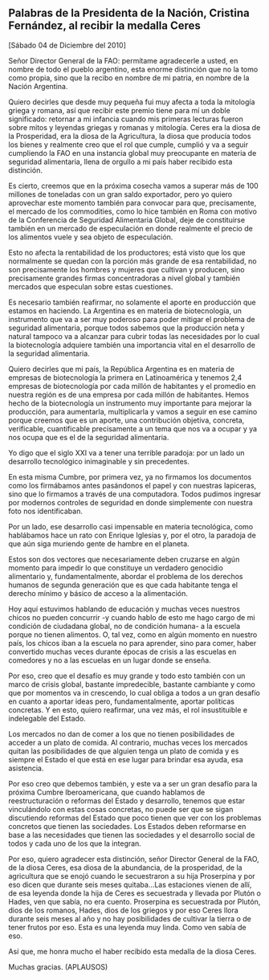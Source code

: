 Palabras de la Presidenta de la Nación, Cristina Fernández, al recibir la medalla Ceres
---------------------------------------------------------------------------------------

[Sábado 04 de Diciembre del 2010]

Señor Director General de la FAO: permítame agradecerle a usted, en
nombre de todo el pueblo argentino, esta enorme distinción que no la
tomo como propia, sino que la recibo en nombre de mi patria, en nombre
de la Nación Argentina.

Quiero decirles que desde muy pequeña fui muy afecta a toda la mitología
griega y romana, así que recibir este premio tiene para mí un doble
significado: retornar a mi infancia cuando mis primeras lecturas fueron
sobre mitos y leyendas griegas y romanas y mitología. Ceres era la diosa
de la Prosperidad, era la diosa de la Agricultura, la diosa que producía
todos los bienes y realmente creo que el rol que cumple, cumplió y va a
seguir cumpliendo la FAO en una instancia global muy preocupante en
materia de seguridad alimentaria, llena de orgullo a mi país haber
recibido esta distinción.

Es cierto, creemos que en la próxima cosecha vamos a superar más de 100
millones de toneladas con un gran saldo exportador, pero yo quiero
aprovechar este momento también para convocar para que, precisamente, el
mercado de los commodities, como lo hice también en Roma con motivo de
la Conferencia de Seguridad Alimentaria Global, deje de constituirse
también en un mercado de especulación en donde realmente el precio de
los alimentos vuele y sea objeto de especulación.

Esto no afecta la rentabilidad de los productores; está visto que los
que normalmente se quedan con la porción más grande de esa rentabilidad,
no son precisamente los hombres y mujeres que cultivan y producen, sino
precisamente grandes firmas concentradoras a nivel global y también
mercados que especulan sobre estas cuestiones.

Es necesario también reafirmar, no solamente el aporte en producción que
estamos en haciendo. La Argentina es en materia de biotecnología, un
instrumento que va a ser muy poderoso para poder mitigar el problema de
seguridad alimentaria, porque todos sabemos que la producción neta y
natural tampoco va a alcanzar para cubrir todas las necesidades por lo
cual la biotecnología adquiere también una importancia vital en el
desarrollo de la seguridad alimentaria.

Quiero decirles que mi país, la República Argentina es en materia de
empresas de biotecnología la primera en Latinoamérica y tenemos 2,4
empresas de biotecnología por cada millón de habitantes y el promedio en
nuestra región es de una empresa por cada millón de habitantes. Hemos
hecho de la biotecnología un instrumento muy importante para mejorar la
producción, para aumentarla, multiplicarla y vamos a seguir en ese
camino porque creemos que es un aporte, una contribución objetiva,
concreta, verificable, cuantificable precisamente a un tema que nos va a
ocupar y ya nos ocupa que es el de la seguridad alimentaria.

Yo digo que el siglo XXI va a tener una terrible paradoja: por un lado
un desarrollo tecnológico inimaginable y sin precedentes.

En esta misma Cumbre, por primera vez, ya no firmamos los documentos
como los firmábamos antes pasándonos el papel y con nuestras lapiceras,
sino que lo firmamos a través de una computadora. Todos pudimos ingresar
por modernos controles de seguridad en donde simplemente con nuestra
foto nos identificaban.

Por un lado, ese desarrollo casi impensable en materia tecnológica, como
hablábamos hace un rato con Enrique Iglesias y, por el otro, la paradoja
de que aún siga muriendo gente de hambre en el planeta.

Estos son dos vectores que necesariamente deben cruzarse en algún
momento para impedir lo que constituye un verdadero genocidio
alimentario y, fundamentalmente, abordar el problema de los derechos
humanos de segunda generación que es que cada habitante tenga el derecho
mínimo y básico de acceso a la alimentación.

Hoy aquí estuvimos hablando de educación y muchas veces nuestros chicos
no pueden concurrir -y cuando hablo de esto me hago cargo de mi
condición de ciudadana global, no de condición humana- a la escuela
porque no tienen alimentos. O, tal vez, como en algún momento en nuestro
país, los chicos iban a la escuela no para aprender, sino para comer,
haber convertido muchas veces durante épocas de crisis a las escuelas en
comedores y no a las escuelas en un lugar donde se enseña.

Por eso, creo que el desafío es muy grande y todo esto también con un
marco de crisis global, bastante impredecible, bastante cambiante y como
que por momentos va in crescendo, lo cual obliga a todos a un gran
desafío en cuanto a aportar ideas pero, fundamentalmente, aportar
políticas concretas. Y en esto, quiero reafirmar, una vez más, el rol
insustituible e indelegable del Estado.

Los mercados no dan de comer a los que no tienen posibilidades de
acceder a un plato de comida. Al contrario, muchas veces los mercados
quitan las posibilidades de que alguien tenga un plato de comida y es
siempre el Estado el que está en ese lugar para brindar esa ayuda, esa
asistencia.

Por eso creo que debemos también, y este va a ser un gran desafío para
la próxima Cumbre Iberoamericana, que cuando hablamos de
reestructuración o reformas del Estado y desarrollo, tenemos que estar
vinculándolo con estas cosas concretas, no puede ser que se sigan
discutiendo reformas del Estado que poco tienen que ver con los
problemas concretos que tienen las sociedades. Los Estados deben
reformarse en base a las necesidades que tienen las sociedades y el
desarrollo social de todos y cada uno de los que la integran.

Por eso, quiero agradecer esta distinción, señor Director General de la
FAO, de la diosa Ceres, esa diosa de la abundancia, de la prosperidad,
de la agricultura que se enojó cuando le secuestraron a su hija
Proserpina y por eso dicen que durante seis meses quitaba...Las
estaciones vienen de allí, de esa leyenda donde la hija de Ceres es
secuestrada y llevada por Plutón o Hades, ven que sabía, no era cuento.
Proserpina es secuestrada por Plutón, dios de los romanos, Hades, dios
de los griegos y por eso Ceres llora durante seis meses al año y no hay
posibilidades de cultivar la tierra o de tener frutos por eso. Esta es
una leyenda muy linda. Como ven sabía de eso.

Así que, me honra mucho el haber recibido esta medalla de la diosa
Ceres.

Muchas gracias. (APLAUSOS)

 

 
